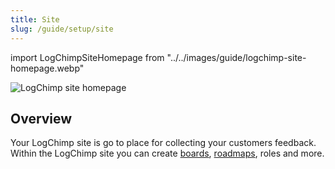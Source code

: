 ```yaml
---
title: Site
slug: /guide/setup/site
---
```


import LogChimpSiteHomepage from "../../images/guide/logchimp-site-homepage.webp"

<img src={LogChimpSiteHomepage} alt="LogChimp site homepage" className="rounded-2xl border" />

## Overview

Your LogChimp site is go to place for collecting your customers feedback. Within the LogChimp site you can create [boards](/guide/boards), [roadmaps](/guide/roamdaps), roles and more.
